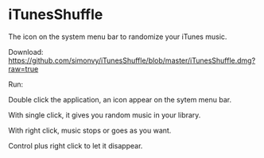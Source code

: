iTunesShuffle
=============

The icon on the system menu bar to randomize your iTunes music.

Download: https://github.com/simonvy/iTunesShuffle/blob/master/iTunesShuffle.dmg?raw=true

Run:

Double click the application, an icon appear on the sytem menu bar.

With single click, it gives you random music in your library.

With right click, music stops or goes as you want.

Control plus right click to let it disappear.
